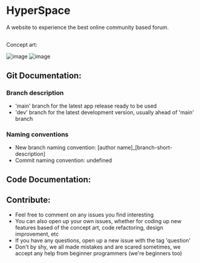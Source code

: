 # HyperSpace

A website to experience the best online community based forum.

##
Concept art:

![image](https://user-images.githubusercontent.com/125549982/222207402-16844276-aa5b-443f-8133-85358a4f67cf.png)
![image](https://user-images.githubusercontent.com/125549982/222207541-2b003870-4246-43a4-90e9-6c30ffc06cbc.png)
##

## Git Documentation:

### Branch description
- 'main' branch for the latest app release ready to be used
- 'dev' branch for the latest development version, usually ahead of 'main' branch

### Naming conventions
- New branch naming convention: [author name]_[branch-short-description]
- Commit naming convention: undefined

## Code Documentation: 

## Contribute:
- Feel free to comment on any issues you find interesting
- You can also open up your own issues, whether for coding up new features based of the concept art, code refactoring, design improvement, etc
- If you have any questions, open up a new issue with the tag 'question'
- Don't by shy, we all made mistakes and are scared sometimes, we accept any help from beginner programmers (we're beginners too)
